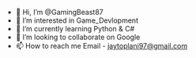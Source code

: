 - 👋 Hi, I’m @GamingBeast87
- 👀 I’m interested in Game_Devlopment
- 🌱 I’m currently learning Python & C#
- 💞️ I’m looking to collaborate on Google
- 📫 How to reach me Email - jaytoplani97@gmail.com

<!---
GamingBeast87/GamingBeast87 is a ✨ special ✨ repository because its `README.md` (this file) appears on your GitHub profile.
You can click the Preview link to take a look at your changes.
--->
